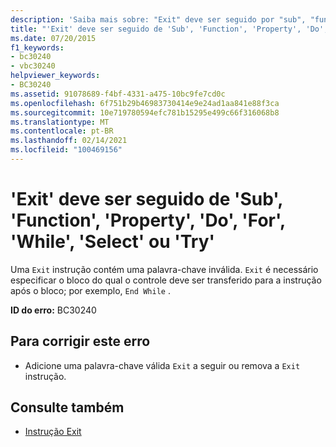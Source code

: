 ```yaml
---
description: 'Saiba mais sobre: "Exit" deve ser seguido por "sub", "function", "Property", "do", "for", "while", "Select" ou "try"'
title: "'Exit' deve ser seguido de 'Sub', 'Function', 'Property', 'Do', 'For', 'While', 'Select' ou 'Try'"
ms.date: 07/20/2015
f1_keywords:
- bc30240
- vbc30240
helpviewer_keywords:
- BC30240
ms.assetid: 91078689-f4bf-4331-a475-10bc9fe7cd0c
ms.openlocfilehash: 6f751b29b46983730414e9e24ad1aa841e88f3ca
ms.sourcegitcommit: 10e719780594efc781b15295e499c66f316068b8
ms.translationtype: MT
ms.contentlocale: pt-BR
ms.lasthandoff: 02/14/2021
ms.locfileid: "100469156"
---
```

# <a name="exit-must-be-followed-by-sub-function-property-do-for-while-select-or-try"></a>'Exit' deve ser seguido de 'Sub', 'Function', 'Property', 'Do', 'For', 'While', 'Select' ou 'Try'

Uma `Exit` instrução contém uma palavra-chave inválida. `Exit` é necessário especificar o bloco do qual o controle deve ser transferido para a instrução após o bloco; por exemplo, `End While` .  
  
 **ID do erro:** BC30240  
  
## <a name="to-correct-this-error"></a>Para corrigir este erro  
  
- Adicione uma palavra-chave válida `Exit` a seguir ou remova a `Exit` instrução.  
  
## <a name="see-also"></a>Consulte também

- [Instrução Exit](../language-reference/statements/exit-statement.md)
